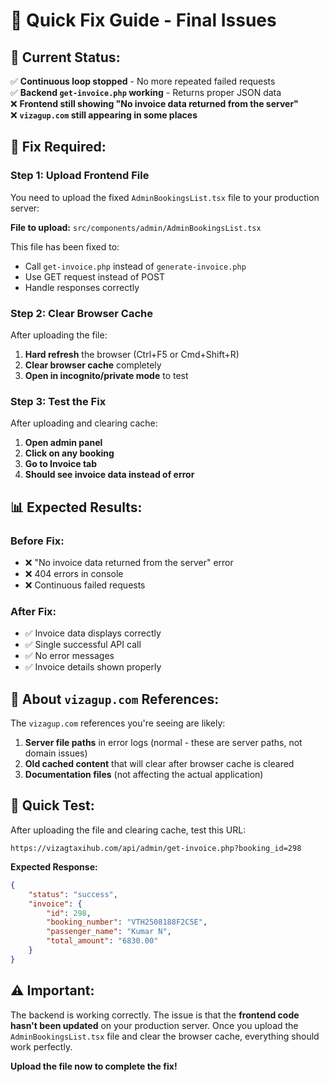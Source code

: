 # 🚀 Quick Fix Guide - Final Issues

## 🎯 **Current Status:**

✅ **Continuous loop stopped** - No more repeated failed requests  
✅ **Backend `get-invoice.php` working** - Returns proper JSON data  
❌ **Frontend still showing "No invoice data returned from the server"**  
❌ **`vizagup.com` still appearing in some places**

## 🔧 **Fix Required:**

### **Step 1: Upload Frontend File**
You need to upload the fixed `AdminBookingsList.tsx` file to your production server:

**File to upload:** `src/components/admin/AdminBookingsList.tsx`

This file has been fixed to:
- Call `get-invoice.php` instead of `generate-invoice.php`
- Use GET request instead of POST
- Handle responses correctly

### **Step 2: Clear Browser Cache**
After uploading the file:
1. **Hard refresh** the browser (Ctrl+F5 or Cmd+Shift+R)
2. **Clear browser cache** completely
3. **Open in incognito/private mode** to test

### **Step 3: Test the Fix**
After uploading and clearing cache:

1. **Open admin panel**
2. **Click on any booking**
3. **Go to Invoice tab**
4. **Should see invoice data instead of error**

## 📊 **Expected Results:**

### **Before Fix:**
- ❌ "No invoice data returned from the server" error
- ❌ 404 errors in console
- ❌ Continuous failed requests

### **After Fix:**
- ✅ Invoice data displays correctly
- ✅ Single successful API call
- ✅ No error messages
- ✅ Invoice details shown properly

## 🚨 **About `vizagup.com` References:**

The `vizagup.com` references you're seeing are likely:
1. **Server file paths** in error logs (normal - these are server paths, not domain issues)
2. **Old cached content** that will clear after browser cache is cleared
3. **Documentation files** (not affecting the actual application)

## 🎯 **Quick Test:**

After uploading the file and clearing cache, test this URL:
```
https://vizagtaxihub.com/api/admin/get-invoice.php?booking_id=298
```

**Expected Response:**
```json
{
    "status": "success",
    "invoice": {
        "id": 298,
        "booking_number": "VTH2508188F2C5E",
        "passenger_name": "Kumar N",
        "total_amount": "6830.00"
    }
}
```

## ⚠️ **Important:**

The backend is working correctly. The issue is that the **frontend code hasn't been updated** on your production server. Once you upload the `AdminBookingsList.tsx` file and clear the browser cache, everything should work perfectly.

**Upload the file now to complete the fix!**










